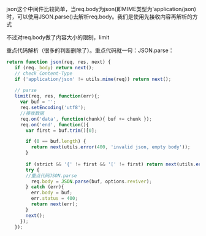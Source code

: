  json这个中间件比较简单，当req.body为json(即MIME类型为'application/json)时，可以使用JSON.parse()去解析req.body。我们是使用先接收内容再解析的方式
 
 不过对req.body做了内容大小的限制，limit
 
 重点代码解析（很多的判断删除了）。重点代码就一句：JSON.parse：
 ```javascript
 return function json(req, res, next) {
    if (req._body) return next();
    // check Content-Type
    if ('application/json' != utils.mime(req)) return next();
    
    // parse
    limit(req, res, function(err){;
      var buf = '';
      req.setEncoding('utf8');
      //接收数据
      req.on('data', function(chunk){ buf += chunk });
      req.on('end', function(){
        var first = buf.trim()[0];

        if (0 == buf.length) {
          return next(utils.error(400, 'invalid json, empty body'));
        }
        
        if (strict && '{' != first && '[' != first) return next(utils.error(400, 'invalid json'));
        try {
        //重点代码JSON.parse
          req.body = JSON.parse(buf, options.reviver);
        } catch (err){
          err.body = buf;
          err.status = 400;
          return next(err);
        }
        next();
      });
    });
 ```
 